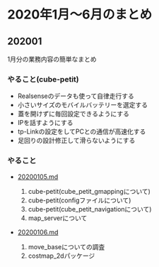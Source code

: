 # 2020年1月〜6月のまとめ

<!-- [目標設定](./goal_and_schedule.md) -->

## 202001

1月分の業務内容の簡単なまとめ

### やること(cube-petit)

* Realsenseのデータも使って自律走行する
* 小さいサイズのモバイルバッテリーを選定する
* 蓋を開けずに毎回設定できるようにする
* IPを話すようにする
* tp-Linkの設定をしてPCとの通信が高速化する
* 足回りの設計修正して滑らないようにする

### やること

* [20200105.md](202001/20200105.md)
    1. cube-petit(cube_petit_gmappingについて)
    2. cube-petit(configファイルについて)
    3. cube-petit(cube_petit_navigationについて)
    4. map_serverについて

* [20200106.md](202001/20200106.md)
    1. move_baseについての調査
    2. costmap_2dパッケージ